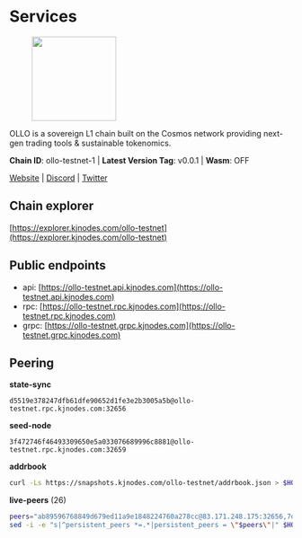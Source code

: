 # Services

<figure><img src="https://raw.githubusercontent.com/kj89/testnet_manuals/main/pingpub/logos/ollo.png" width="150" alt=""><figcaption></figcaption></figure>

OLLO is a sovereign L1 chain built on the Cosmos network providing  next-gen trading tools & sustainable tokenomics.

**Chain ID**: ollo-testnet-1 | **Latest Version Tag**: v0.0.1 | **Wasm**: OFF

[Website](https://www.ollostation.zone) | [Discord](https://discord.com/invite/GxBqZ9mSSm) | [Twitter](https://twitter.com/OLLOStation)




## Chain explorer
[https://explorer.kjnodes.com/ollo-testnet](https://explorer.kjnodes.com/ollo-testnet)

## Public endpoints

* api: [https://ollo-testnet.api.kjnodes.com](https://ollo-testnet.api.kjnodes.com)
* rpc: [https://ollo-testnet.rpc.kjnodes.com](https://ollo-testnet.rpc.kjnodes.com)
* grpc: [https://ollo-testnet.grpc.kjnodes.com](https://ollo-testnet.grpc.kjnodes.com)

## Peering

**state-sync**

```text
d5519e378247dfb61dfe90652d1fe3e2b3005a5b@ollo-testnet.rpc.kjnodes.com:32656
```

**seed-node**

```text
3f472746f46493309650e5a033076689996c8881@ollo-testnet.rpc.kjnodes.com:32659
```

**addrbook**
```bash
curl -Ls https://snapshots.kjnodes.com/ollo-testnet/addrbook.json > $HOME/.ollo/config/addrbook.json
```

**live-peers** (26)
```bash
peers="ab89596768849d679ed11a9e1848224760a278cc@83.171.248.175:32656,7dc63d58dccf6777206d5cdbc1ec1b9ba5221bd5@65.108.97.58:15656,d5519e378247dfb61dfe90652d1fe3e2b3005a5b@65.109.68.190:32656,2a8f0fada8b8b71b8154cf30ce44aebea1b5fe3d@146.59.116.136:26656,da8d3ca8e1c147f0037b1c43ad3de7174f5ec1b7@209.145.59.224:26656,0f99f7481a1b49701866ddbdfe71dc3b2fd792d8@109.123.244.56:26626,dba5e8b41c4e369418f83a449966e4eb7ca05cd4@65.109.23.114:18156,536c816c0d32ceb601fcf047284f65dc68c0513a@65.21.134.202:26626,43da48176665407ebbe40f809a0ec2c84ab0579e@65.109.24.121:26656,a553ae4af55d127300dd707a46e715b47a82610a@65.21.131.215:26626,517786f9e5e9caf196fed64c2130528e0ef59643@65.109.70.23:18156,ad204b3422acb2e9a364941e540c99203ec22c5c@212.23.222.93:26656,93085f2731cabd480d9b61397d3e1cf84f5a023b@168.119.124.130:32656,cadc2b601a188aedbe4156a6eb5a81e00770bcfc@65.108.219.110:26656,42beefd08b5f8580177d1506220db3a548090262@65.108.195.29:26116,1d576b61c0c56a9b6ef6dabf336fd3cf04c017b1@95.217.223.85:15656,a99fc4e81770ca32d574cac2e8680dccc9b55f74@18.144.61.148:26656,5c2a752c9b1952dbed075c56c600c3a79b58c395@195.3.220.135:27006,1cc735dffbe3861336f07bf9f1bc29c42e0e4a55@37.187.78.201:32656,3ea40f63890f10272201edf96d2a49e197e52091@65.108.105.48:18156,69d2c02f413bea1376f5398646f0c2ce0f82d62e@141.94.73.93:26656,ef2b392423003fe81c92ff8de2d08febc19b220e@142.93.36.7:26656,ef8863e006ba8eaea3aa8b780b01b82b401d7bd9@84.46.252.45:56656,8c4a28db4a9f4a37725d504d6f87fb5e1aee0266@49.12.216.13:46656,80c6ccc9523bd59a0420e76e8355f46fb61bf74f@65.109.93.58:33656,ade4d8bc8cbe014af6ebdf3cb7b1e9ad36f412c0@176.9.82.221:18156"
sed -i -e "s|^persistent_peers *=.*|persistent_peers = \"$peers\"|" $HOME/.ollo/config/config.toml
```
